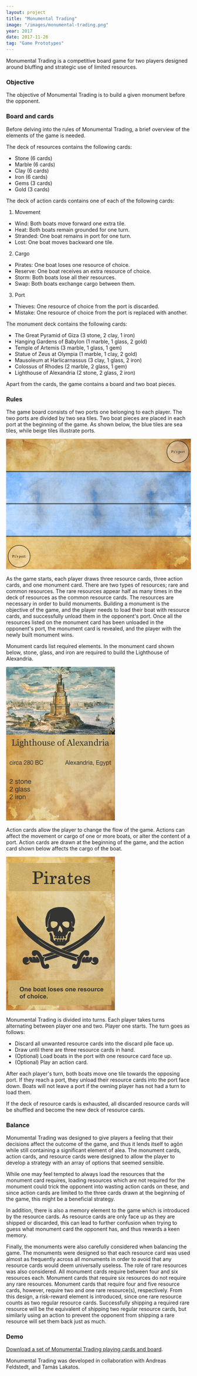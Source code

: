 ```yaml
---
layout: project
title: "Monumental Trading"
image: "/images/monumental-trading.png"
year: 2017
date: 2017-11-26
tag: "Game Prototypes"
---
```


Monumental Trading is a competitive board game for two players designed around
bluffing and strategic use of limited resources. 

### Objective
The objective of Monumental Trading is to build a given monument before the
opponent.

### Board and cards
Before delving into the rules of Monumental Trading, a brief overview of the
elements of the game is needed.

The deck of resources contains the following cards:
- Stone (6 cards)
- Marble (6 cards)
- Clay (6 cards)
- Iron (6 cards)
- Gems (3 cards)
- Gold (3 cards)

The deck of action cards contains one of each of the following cards:
1. Movement
- Wind: Both boats move forward one extra tile.
- Heat: Both boats remain grounded for one turn.
- Stranded: One boat remains in port for one turn.
- Lost: One boat moves backward one tile.

2. Cargo
- Pirates: One boat loses one resource of choice.
- Reserve: One boat receives an extra resource of choice.
- Storm: Both boats lose all their resources.
- Swap: Both boats exchange cargo between them.

3. Port
- Thieves: One resource of choice from the port is discarded.
- Mistake: One resource of choice from the port is replaced with another.

The monument deck contains the following cards:
- The Great Pyramid of Giza (3 stone, 2 clay, 1 iron)
- Hanging Gardens of Babylon (1 marble, 1 glass, 2 gold)
- Temple of Artemis (3 marble, 1 glass, 1 gem)
- Statue of Zeus at Olympia (1 marble, 1 clay, 2 gold)
- Mausoleum at Harlicarnassus (3 clay, 1 glass, 2 iron)
- Colossus of Rhodes (2 marble, 2 glass, 1 gem)
- Lighthouse of Alexandria (2 stone, 2 glass, 2 iron)

Apart from the cards, the game contains a board and two boat pieces. 

### Rules
The game board consists of two ports one belonging to each player. The two ports
are divided by two sea tiles. Two boat pieces are placed in each port at the
beginning of the game. As shown below, the blue tiles are sea tiles, while beige
tiles illustrate ports.

![Board](/images/monumental-trading-board.png)

As the game starts, each player draws three resource cards, three action cards,
and one monument card. There are two types of resources; rare and common
resources. The rare resources appear half as many times in the deck of resources
as the common resource cards. The resources are necessary in order to build
monuments. Building a monument is the objective of the game, and the player
needs to load their boat with resource cards, and successfully unload them in
the opponent's port. Once all the resources listed on the monument card has been
unloaded in the opponent's port, the monument card is revealed, and the player
with the newly built monument wins.

Monument cards list required elements. In the monument card shown below, stone,
glass, and iron are required to build the Lighthouse of Alexandria.

![Monument card](/images/monumental-trading-monument-card.png)

Action cards allow the player to change the flow of the game. Actions can affect
the movement or cargo of one or more boats, or alter the content of a port.
Action cards are drawn at the beginning of the game, and the action card shown
below affects the cargo of the boat.

![Action card](/images/monumental-trading-action-card.png)

Monumental Trading is divided into turns. Each player takes turns alternating
between player one and two. Player one starts. The turn goes as follows:
- Discard all unwanted resource cards into the discard pile face up.
- Draw until there are three resource cards in hand.
- (Optional) Load boats in the port with one resource card face up.
- (Optional) Play an action card.

After each player's turn, both boats move one tile towards the opposing port. If
they reach a port, they unload their resource cards into the port face down.
Boats will not leave a port if the owning player has not had a turn to load
them.

If the deck of resource cards is exhausted, all discarded resource cards will be
shuffled and become the new deck of resource cards.

### Balance
Monumental Trading was designed to give players a feeling that their decisions
affect the outcome of the game, and thus it lends itself to agôn while still
containing a significant element of alea. The monument cards, action cards, and
resource cards were designed to allow the player to develop a strategy with an
array of options that seemed sensible.

While one may feel tempted to always load the resources that the monument card
requires, loading resources which are not required for the monument could trick
the opponent into wasting action cards on these, and since action cards are
limited to the three cards drawn at the beginning of the game, this might be a
beneficial strategy.

In addition, there is also a memory element to the game which is introduced by
the resource cards. As resource cards are only face up as they are shipped or
discarded, this can lead to further confusion when trying to guess what monument
card the opponent has, and thus rewards a keen memory.

Finally, the monuments were also carefully considered when balancing the game.
The monuments were designed so that each resource card was used almost as
frequently across all monuments in order to avoid that any resource cards would
deem universally useless. The role of rare resources was also considered. All
monument cards require between four and six resources each. Monument cards that
require six resources do not require any rare resources. Monument cards that
require four and five resource cards, however, require two and one rare
resource(s), respectively. From this design, a risk-reward element is
introduced, since one rare resource counts as two regular resource cards.
Successfully shipping a required rare resource will be the equivalent of
shipping two regular resource cards, but similarly using an action to prevent
the opponent from shipping a rare resource will set them back just as much.

### Demo
[Download a set of Monumental Trading playing cards and
board](/games/monumental-trading/cards.pdf).

Monumental Trading was developed in collaboration with Andreas Feldstedt, and
Tamás Lakatos.
